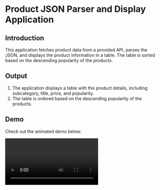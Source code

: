 # Product JSON Parser and Display Application

## Introduction

This application fetches product data from a provided API, parses the JSON, and displays the product information in a table. The table is sorted based on the descending popularity of the products.

## Output

1. The application displays a table with the product details, including subcategory, title, price, and popularity.
2. The table is ordered based on the descending popularity of the products.

## Demo

Check out the animated demo below:

![](demo/Task1%20demo.mp4)